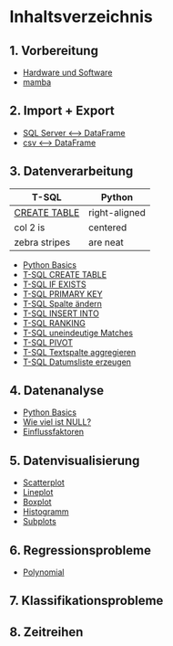 # Inhaltsverzeichnis
## 1. Vorbereitung
- [Hardware und Software](Inhalt/Hardware%20und%20Software.md)
- [mamba](https://github.com/JaredBeluzi/IT/blob/main/Inhalt/mamba.md)
## 2. Import + Export
- [SQL Server <--> DataFrame](Code/SQL%20Server%20%3C--%3E%20Python%20DataFrame.py)
- [csv <--> DataFrame](Code/csv%20%3C--%3E%20Python%20DataFrame.py)
## 3. Datenverarbeitung
|T-SQL|Python|
|---|---|
|[CREATE TABLE](Code/CREATE%20TABLE.sql)    | right-aligned |
| col 2 is      | centered      |
| zebra stripes | are neat      |
- [Python Basics](Code/Python%20Basics%20Datenverarbeitung.py)
- [T-SQL CREATE TABLE](Code/CREATE%20TABLE.sql)
- [T-SQL IF EXISTS](Code/IF%20EXISTS.sql)
- [T-SQL PRIMARY KEY](Code/PRIMARY%20KEY.sql)
- [T-SQL Spalte ändern](Code/Spalte%20%C3%A4ndern.sql)
- [T-SQL INSERT INTO](Code/INSERT%20INTO.sql)
- [T-SQL RANKING](Code/RANKING.sql)
- [T-SQL uneindeutige Matches](Code/uneindeutige%20Matches.sql)
- [T-SQL PIVOT](Code/Pivot.sql)
- [T-SQL Textspalte aggregieren](Code/Textspalte%20aggregieren.sql)
- [T-SQL Datumsliste erzeugen](Code/Datumsliste%20erzeugen.sql)
## 4. Datenanalyse
- [Python Basics](Code/Python%20Basics%20Datenanalyse.py)
- [Wie viel ist NULL?](Code/Wie%20viel%20ist%20NULL.py)
- [Einflussfaktoren](Inhalt/Einflussfaktoren.md)
## 5. Datenvisualisierung
- [Scatterplot](Code/Scatterplot.md)
- [Lineplot](Code/Lineplot.md)
- [Boxplot](Code/Boxplot.md)
- [Histogramm](Code/Histogramm.md)
- [Subplots](Code/Subplots.md)
## 6. Regressionsprobleme
- [Polynomial](Code/Polynomregression.md)
## 7. Klassifikationsprobleme
## 8. Zeitreihen
